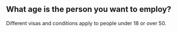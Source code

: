 ## What age is the person you want to employ?

Different visas and conditions apply to people under 18 or over 50.

